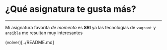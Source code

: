 # ¿Qué asignatura te gusta más?

---

Mi asignatura favorita *de momento* es **SRI** ya las tecnologías de `vagrant` y `ansible` me resultan muy interesantes

(volver)[../README.md]
